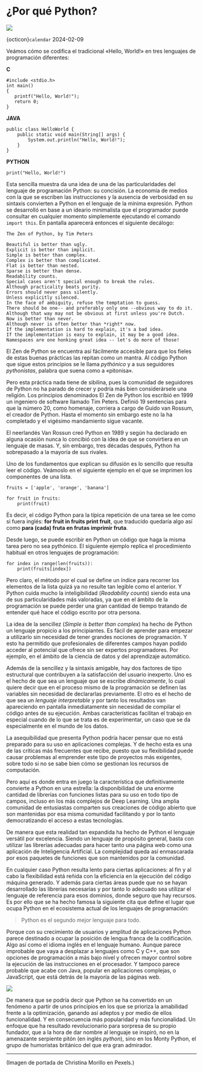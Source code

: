 # ¿Por qué Python?
![](img/pexels-christina-morillo-1181672.jpg)

{octicon}`calendar` 2024-02-09

Veámos cómo se codifica el tradicional «Hello, World!» en tres lenguajes de programación diferentes:

**C**

```
#include <stdio.h> 
int main() 
{ 
   printf("Hello, World!"); 
   return 0; 
}
```

**JAVA**

```
public class HelloWorld { 
    public static void main(String[] args) { 
        System.out.println("Hello, World!"); 
    } 
}
```

**PYTHON**

```
print("Hello, World!")
```

Esta sencilla muestra da una idea de una de las particularidades del lenguaje de programación Python: su concisión. La economía de medios con la que se escriben las instrucciones y la ausencia de verbosidad en su sintaxis convierten a Python en el lenguaje de la mínima expresión. Python se desarrolló en base a un ideario minimalista que el programador puede consultar en cualquier momento simplemente ejecutando el comando `import this`. En pantalla aparecerá entonces el siguiente decálogo:

```
The Zen of Python, by Tim Peters

Beautiful is better than ugly.
Explicit is better than implicit.
Simple is better than complex.
Complex is better than complicated.
Flat is better than nested.
Sparse is better than dense.
Readability counts.
Special cases aren't special enough to break the rules.
Although practicality beats purity.
Errors should never pass silently.
Unless explicitly silenced.
In the face of ambiguity, refuse the temptation to guess.
There should be one-- and preferably only one --obvious way to do it.
Although that way may not be obvious at first unless you're Dutch.
Now is better than never.
Although never is often better than *right* now.
If the implementation is hard to explain, it's a bad idea.
If the implementation is easy to explain, it may be a good idea.
Namespaces are one honking great idea -- let's do more of those!
```

El Zen de Python se encuentra así fácilmente accesible para que los fieles de estas buenas prácticas las repitan como un mantra. Al código Python que sigue estos principios se le llama _pythónico_ y a sus seguidores _pythonistas_, palabra que suena como a «pitonisa».

Pero esta práctica nada tiene de sibilina, pues la comunidad de seguidores de Python no ha parado de crecer y podría más bien considerársele una religión. Los principios denominados El Zen de Python los escribió en 1999 un ingeniero de software llamado Tim Peters. Definió 19 sentencias para que la número 20, como homenaje, corriera a cargo de Guido van Rossum, el creador de Python. Hasta el momento sin embargo este no la ha completado y el vigésimo mandamiento sigue vacante.

El neerlandés Van Rossun creó Python en 1989 y según ha declarado en alguna ocasión nunca lo concibió con la idea de que se convirtiera en un lenguaje de masas. Y, sin embargo, tres décadas después, Python ha sobrepasado a la mayoría de sus rivales.

Uno de los fundamentos que explican su difusión es lo sencillo que resulta leer el código. Veámoslo en el siguiente ejemplo en el que se imprimen los componentes de una lista.

```
fruits = ['apple', 'orange', 'banana']

for fruit in fruits:
    print(fruit)
```

Es decir, el código Python para la típica repetición de una tarea se lee como si fuera inglés: **for fruit in fruits print fruit**, que traducido quedaría algo así como **para (cada) fruta en frutas imprimir fruta**.

Desde luego, se puede escribir en Python un código que haga la misma tarea pero no sea pythónico. El siguiente ejemplo replica el procedimiento habitual en otros lenguajes de programación:

```
for index in range(len(fruits)):
    print(fruits[index])
```

Pero claro, el método por el cual se define un índice para recorrer los elementos de la lista quizá ya no resulte tan legible como el anterior. Y Python cuida mucho la inteligibilidad (_Readability counts_) siendo esta una de sus particularidades más valoradas, ya que en el ámbito de la programación se puede perder una gran cantidad de tiempo tratando de entender qué hace el código escrito por otra persona.

La idea de la sencillez (_Simple is better than complex_) ha hecho de Python un lenguaje propicio a los principiantes. Es fácil de aprender para empezar a utilizarlo sin necesidad de tener grandes nociones de programación. Y esto ha permitido que profesionales de diferentes campos hayan podido acceder al potencial que ofrece sin ser expertos programadores. Por ejemplo, en el ámbito de la ciencia de datos y del aprendizaje automático.

Además de la sencillez y la sintaxis amigable, hay dos factores de tipo estructural que contribuyen a la satisfacción del usuario inexperto. Uno es el hecho de que sea un lenguaje que se escribe _dinámicamente_, lo cual quiere decir que en el proceso mismo de la programación se definen las variables sin necesidad de declararlas previamente. El otro es el hecho de que sea un _lenguaje interpretable_ y por tanto los resultados van apareciendo en pantalla inmediatamente sin necesidad de compilar el código antes de su ejecución. Ambas características facilitan el trabajo en especial cuando de lo que se trata es de experimentar, un caso que se da especialmente en el mundo de los datos.

La asequibilidad que presenta Python podría hacer pensar que no está preparado para su uso en aplicaciones complejas. Y de hecho esta es una de las críticas más frecuentes que recibe, puesto que su flexibilidad puede causar problemas al emprender este tipo de proyectos más exigentes, sobre todo si no se sabe bien cómo se gestionan los recursos de computación.

Pero aquí es donde entra en juego la característica que definitivamente convierte a Python en una estrella: la disponibilidad de una enorme cantidad de librerías con funciones listas para su uso en todo tipo de campos, incluso en los más complejos de Deep Learning. Una amplia comunidad de entusiastas comparten sus creaciones de código abierto que son mantenidas por esa misma comunidad facilitando y por lo tanto democratizando el acceso a estas tecnologías.

De manera que esta realidad tan expandida ha hecho de Python el lenguaje versátil por excelencia. Siendo un lenguaje de propósito general, basta con utilizar las librerías adecuadas para hacer tanto una página web como una aplicación de Inteligencia Artificial. La complejidad queda así enmascarada por esos paquetes de funciones que son mantenidos por la comunidad.

En cualquier caso Python resulta lento para ciertas aplicaciones: al fin y al cabo la flexibilidad está reñida con la eficiencia en la ejecución del código máquina generado. Y además para ciertas áreas puede que no se hayan desarrollado las librerías necesarias y por tanto lo adecuado sea utilizar el lenguaje de referencia para esos dominios, donde seguro que hay recursos. Es por ello que se ha hecho famosa la siguiente cita que define el lugar que ocupa Python en el ecosistema actual de los lenguajes de programación:

> Python es el segundo mejor lenguaje para todo.

Porque con su crecimiento de usuarios y amplitud de aplicaciones Python parece destinado a ocupar la posición de lengua franca de la codificación. Algo así como el idioma inglés en el lenguaje humano. Aunque parece improbable que vaya a desplazar a lenguajes como C y C++, que son opciones de programación a más bajo nivel y ofrecen mayor control sobre la ejecución de las instrucciones en el procesador. Y tampoco parece probable que acabe con Java, popular en aplicaciones complejas, o JavaScript, que está detrás de la mayoría de las páginas web.

![](img/top-5-languages-1.png)

De manera que se podría decir que Python se ha convertido en un fenómeno a partir de unos principios en los que se prioriza la amabilidad frente a la optimización, ganando así adeptos y por medio de ellos funcionalidad. Y en consecuencia más popularidad y más funcionalidad. Un enfoque que ha resultado revolucionario para sorpresa de su propio fundador, que a la hora de dar nombre al lenguaje se inspiró, no en la amenazante serpiente pitón (en inglés _python_), sino en los Monty Python, el grupo de humoristas británico del que era gran admirador.

---
(Imagen de portada de Christina Morillo en Pexels.)